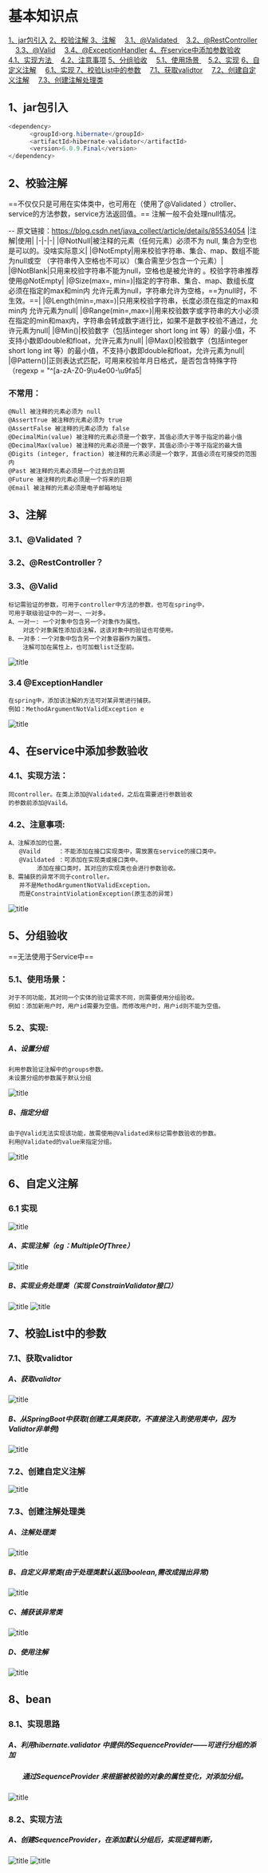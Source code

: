 
# 基本知识点
<a href='#1'>1、jar包引入</a>
<a href='#2'>2、校验注解 </a>
<a href='#3'>3、注解</a>
&emsp;<a href='#3.1'>3.1、@Validated </a>
&emsp;<a href='#3.2'>3.2、@RestController</a>
&emsp;<a href='#3.3'>3.3、@Valid</a>
&emsp;<a href='#3.4'>3.4、@ExceptionHandler</a>
<a href='#4'>4、在service中添加参数验收</a>
&emsp;<a href='#4.1'>4.1、实现方法 </a>
&emsp;<a href='#4.2'>4.2、注意事项</a>
<a href='#5'>5、分组验收</a>
&emsp;<a href='#5.1'>5.1、使用场景 </a>
&emsp;<a href='#5.2'>5.2、实现</a>
<a href='#6'>6、自定义注解</a>
&emsp;<a href='#6.1'>6.1、实现 </a>
<a href='#7'>7、校验List中的参数</a>
&emsp;<a href='#7.1'>7.1、获取validtor</a>
&emsp;<a href='#7.2'>7.2、创建自定义注解</a>
&emsp;<a href='#7.3'>7.3、创建注解处理类</a>	

## <span id='1'> 1、jar包引入
``` java
<dependency>
      <groupId>org.hibernate</groupId>
      <artifactId>hibernate-validator</artifactId>
      <version>6.0.9.Final</version>
</dependency>
```
## <span id='2'> 2、校验注解 
==不仅仅只是可用在实体类中，也可用在（使用了@Validated ）ctroller、
service的方法参数，service方法返回值。==
注解一般不会处理null情况。

-- 原文链接：https://blog.csdn.net/java_collect/article/details/85534054
|注解|使用|
|-|-|-|
|@NotNull|被注释的元素（任何元素）必须不为 null, 集合为空也是可以的。没啥实际意义|
|@NotEmpty|用来校验字符串、集合、map、数组不能为null或空 （字符串传入空格也不可以）（集合需至少包含一个元素）|
|@NotBlank|只用来校验字符串不能为null，空格也是被允许的 。校验字符串推荐使用@NotEmpty|
|@Size(max=, min=)|指定的字符串、集合、map、数组长度必须在指定的max和min内 允许元素为null，字符串允许为空格，==为null时，不生效。==|
|@Length(min=,max=)|只用来校验字符串，长度必须在指定的max和min内 允许元素为null|
|@Range(min=,max=)|用来校验数字或字符串的大小必须在指定的min和max内，字符串会转成数字进行比，如果不是数字校验不通过，允许元素为null|
|@Min()|校验数字（包括integer short long int 等）的最小值，不支持小数即double和float，允许元素为null|
|@Max()|校验数字（包括integer short long int 等）的最小值，不支持小数即double和float，允许元素为null|
|@Pattern()|正则表达式匹配，可用来校验年月日格式，是否包含特殊字符（regexp = "^[a-zA-Z0-9\u4e00-\u9fa5|
### 不常用：
```
@Null 被注释的元素必须为 null
@AssertTrue 被注释的元素必须为 true
@AssertFalse 被注释的元素必须为 false
@DecimalMin(value) 被注释的元素必须是一个数字，其值必须大于等于指定的最小值
@DecimalMax(value) 被注释的元素必须是一个数字，其值必须小于等于指定的最大值
@Digits (integer, fraction) 被注释的元素必须是一个数字，其值必须在可接受的范围内
@Past 被注释的元素必须是一个过去的日期
@Future 被注释的元素必须是一个将来的日期
@Email 被注释的元素必须是电子邮箱地址
```
## <span id='3'> 3、注解
### <span id='3.1'> 3.1、@Validated ？
### <span id='3.2'> 3.2、@RestController？
### <span id='3.3'> 3.3、@Valid 
  	标记需验证的参数，可用于controller中方法的参数，也可在spring中，
	可用于联级验证中的一对一、一对多。
	A、一对一: 一个对象中包含另一个对象作为属性。
		对这个对象属性添加该注解，这该对象中的验证也可使用。
	B、一对多：一个对象中包含另一个对象容器作为属性。
		注解可加在属性上，也可加载list泛型前。
![title](https://i.loli.net/2019/12/25/D2lnKajL7B3FWZX.png)
### <span id='3.4'> 3.4 @ExceptionHandler
	在spring中，添加该注解的方法可对某异常进行捕获。
	例如：MethodArgumentNotValidException e
![title](https://i.loli.net/2019/12/25/DkXS72z8ymVHs9g.png)

## <span id='4'> 4、在service中添加参数验收
### <span id='4.1'> 4.1、实现方法：
	同controller。在类上添加@Validated，之后在需要进行参数验收
	的参数前添加@Vaild。
### <span id='4.2'> 4.2、注意事项:
	A、注解添加的位置。
	   @Vaild     ：不能添加在接口实现类中，需放置在service的接口类中。
	   @Vaildated ：可添加在实现类或接口类中。
			添加在接口类时，其对应的实现类也会进行参数验收。
	B、需捕获的异常不同于controller。
	   并不是MethodArgumentNotValidException，
	   而是ConstraintViolationException(原生态的异常)
![title](https://i.loli.net/2019/12/25/LfBN1nYHap4oICl.png)

## <span id='5'> 5、分组验收
==无法使用于Service中==
### <span id='5.1'> 5.1、使用场景：
	对于不同功能，其对同一个实体的验证需求不同，则需要使用分组验收。
	例如：添加新用户时，用户id需要为空值。而修改用户时，用户id则不能为空值。
### <span id='5.2'> 5.2、实现:
##### A、设置分组
	利用参数验证注解中的groups参数。
	未设置分组的参数属于默认分组
![title](https://i.loli.net/2019/12/25/N4YIeB2XiAG7zOM.png)
##### B、指定分组
	由于@Valid无法实现该功能，故需使用@Validated来标记需参数验收的参数。
	利用@Validated的value来指定分组。
![title](https://i.loli.net/2019/12/25/xBirm8CySeluRdO.png)

## <span id='6'> 6、自定义注解
### <span id='6.1'> 6.1 实现
![title](https://i.loli.net/2019/12/25/to8ImMyNliRhbLk.png)
##### A、实现注解（eg：MultipleOfThree）
![title](https://i.loli.net/2019/12/25/MhaCUDuZzye8drA.png)
##### B、实现业务处理类（实现 ConstrainValidator接口）
![title](https://i.loli.net/2019/12/25/3ZmneUurxVYgT7t.png)
![title](https://i.loli.net/2019/12/25/gEj84YzF1u6NJWp.png)

## <span id='7'> 7、校验List中的参数
### <span id='7.1'> 7.1、获取validtor
##### A、获取validtor
![title](https://i.loli.net/2019/12/26/nBJNFeyPDsrhQgZ.png)
##### B、从SpringBoot中获取(创建工具类获取，不直接注入到使用类中，因为Validtor非单例)
![title](https://i.loli.net/2019/12/26/nISaLUHBzZmWRot.png)
### <span id='7.2'> 7.2、创建自定义注解
![title](https://i.loli.net/2019/12/26/q58ZYX9MDJyTAiU.png)
### <span id='7.3'> 7.3、创建注解处理类
##### A、注解处理类
![title](https://i.loli.net/2019/12/26/3Di65jMOXscZThI.png)
##### B、自定义异常类(由于处理类默认返回boolean,需改成抛出异常)
![title](https://i.loli.net/2019/12/26/CHNldPUWcu3Mf7r.png)
##### C、捕获该异常类
![title](https://i.loli.net/2019/12/26/nlPAOJpXVyEtmML.png)
##### D、使用注解
![title](https://i.loli.net/2019/12/26/PGpiIoOXDsMfxlz.png)

## <span id='8'></span> 8、bean
### <span id='8.1'></span> 8.1、实现思路
##### A、利用hibernate.validator 中提供的SequenceProvider——可进行分组的添加
##### &emsp;&emsp;通过SequenceProvider 来根据被校验的对象的属性变化，对添加分组。
![title](https://i.loli.net/2019/12/26/8cwdxmS9b7NZzHo.png)
### <span id='8.2'></span> 8.2、实现方法
##### A、创建SequenceProvider，在添加默认分组后，实现逻辑判断，
![title](https://i.loli.net/2019/12/26/a1W9O8dNApFCqiY.png)
![title](https://i.loli.net/2019/12/26/DvpoSIg1M7WtqU8.png)